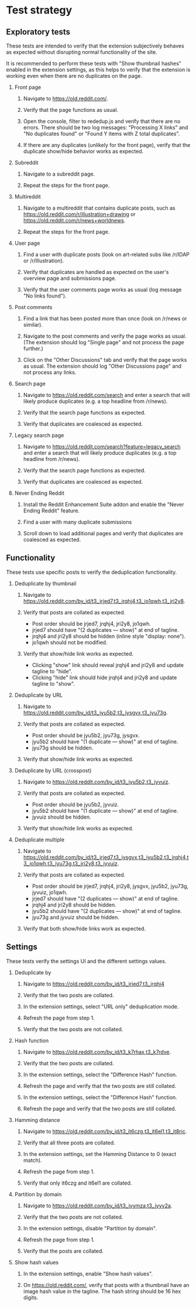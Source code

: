 # Test strategy

## Exploratory tests

These tests are intended to verify that the extension subjectively behaves as
expected without disrupting normal functionality of the site.

It is recommended to perform these tests with "Show thumbnail hashes" enabled
in the extension settings, as this helps to verify that the extension is
working even when there are no duplicates on the page.

1. Front page

    1. Navigate to https://old.reddit.com/.

    2. Verify that the page functions as usual.

    3. Open the console, filter to rededup.js and verify that there are no
       errors. There should be two log messages: "Processing X links" and "No
       duplicates found" or "Found Y items with Z total duplicates".

    4. If there are any duplicates (unlikely for the front page), verify that
       the duplicate show/hide behavior works as expected.

2. Subreddit

    1. Navigate to a subreddit page.

    2. Repeat the steps for the front page.

3. Multireddit

    1. Navigate to a multireddit that contains duplicate posts, such as
       https://old.reddit.com/r/illustration+drawing or
       https://old.reddit.com/r/news+worldnews.

    2. Repeat the steps for the front page.

4. User page

    1. Find a user with duplicate posts (look on art-related subs like /r/IDAP
       or /r/Illustration).

    2. Verify that duplicates are handled as expected on the user's overview
       page and submissions page.

    3. Verify that the user comments page works as usual (log message "No links
       found").

5. Post comments

    1. Find a link that has been posted more than once (look on /r/news or
       similar).

    2. Navigate to the post comments and verify the page works as usual.
       (The extension should log "Single page" and not process the page
       further.)

    3. Click on the "Other Discussions" tab and verify that the page works as
       usual. The extension should log "Other Discussions page" and not process
       any links.

6. Search page

    1. Navigate to https://old.reddit.com/search and enter a search that will
       likely produce duplicates (e.g. a top headline from /r/news).

    2. Verify that the search page functions as expected.

    3. Verify that duplicates are coalesced as expected.

7. Legacy search page

    1. Navigate to https://old.reddit.com/search?feature=legacy_search and
       enter a search that will likely produce duplicates (e.g. a top headline
       from /r/news).

    2. Verify that the search page functions as expected.

    3. Verify that duplicates are coalesced as expected.

8. Never Ending Reddit

    1. Install the Reddit Enhancement Suite addon and enable the
        "Never Ending Reddit" feature.

    2. Find a user with many duplicate submissions

    3. Scroll down to load additional pages and verify that duplicates are
       coalesced as expected.

## Functionality

These tests use specific posts to verify the deduplication functionality.

1. Deduplicate by thumbnail

    1. Navigate to https://old.reddit.com/by_id/t3_jrjed7,t3_jrqhj4,t3_jo1qwh,t3_jri2y8.

    2. Verify that posts are collated as expected.

        * Post order should be jrjed7, jrqhj4, jri2y8, jo1qwh.
        * jrjed7 should have "(2 duplicates — show)" at end of tagline.
        * jrqhj4 and jri2y8 should be hidden (inline style "display: none").
        * jo1qwh should not be modified.

    3. Verify that show/hide link works as expected.
        * Clicking "show" link should reveal jrqhj4 and jri2y8 and update
          tagline to "hide".
        * Clicking "hide" link should hide jrqhj4 and jri2y8 and update tagline
          to "show".

2. Deduplicate by URL

    1. Navigate to https://old.reddit.com/by_id/t3_jyu5b2,t3_jysgvx,t3_jyu73g.

    2. Verify that posts are collated as expected.

        * Post order should be jyu5b2, jyu73g, jysgvx.
        * jyu5b2 should have "(1 duplicate — show)" at end of tagline.
        * jyu73g should be hidden.

    3. Verify that show/hide link works as expected.

4. Deduplicate by URL (crosspost)

    1. Navigate to https://old.reddit.com/by_id/t3_jyu5b2,t3_jyvuiz.

    2. Verify that posts are collated as expected.

        * Post order should be jyu5b2, jyvuiz.
        * jyu5b2 should have "(1 duplicate — show)" at end of tagline.
        * jyvuiz should be hidden.

    3. Verify that show/hide link works as expected.

4. Deduplicate multiple

    1. Navigate to https://old.reddit.com/by_id/t3_jrjed7,t3_jysgvx,t3_jyu5b2,t3_jrqhj4,t3_jo1qwh,t3_jyu73g,t3_jri2y8,t3_jyvuiz.

    2. Verify that posts are collated as expected.

        * Post order should be jrjed7, jrqhj4, jri2y8, jysgvx, jyu5b2, jyu73g,
          jyvuiz, jo1qwh.
        * jrjed7 should have "(2 duplicates — show)" at end of tagline.
        * jrqhj4 and jri2y8 should be hidden.
        * jyu5b2 should have "(2 duplicates — show)" at end of tagline.
        * jyu73g and jyvuiz should be hidden.

    3. Verify that both show/hide links work as expected.

## Settings

These tests verify the settings UI and the different settings values.

1. Deduplicate by

    1. Navigate to https://old.reddit.com/by_id/t3_jrjed7,t3_jrqhj4

    2. Verify that the two posts are collated.

    3. In the extension settings, select "URL only" deduplication mode.

    4. Refresh the page from step 1.

    5. Verify that the two posts are not collated.

2. Hash function

    1. Navigate to https://old.reddit.com/by_id/t3_k7rhax,t3_k7rdve.

    2. Verify that the two posts are collated.

    3. In the extension settings, select the "Difference Hash" function.

    4. Refresh the page and verify that the two posts are still collated.

    5. In the extension settings, select the "Difference Hash" function.

    6. Refresh the page and verify that the two posts are still collated.

3. Hamming distance

    1. Navigate to https://old.reddit.com/by_id/t3_it6czg,t3_it6el1,t3_it8ric.

    2. Verify that all three posts are collated.

    3. In the extension settings, set the Hamming Distance to 0 (exact match).

    4. Refresh the page from step 1.

    5. Verify that only it6czg and it6el1 are collated.

4. Partition by domain

    1. Navigate to https://old.reddit.com/by_id/t3_jyymza,t3_jyyy2a.

    2. Verify that the two posts are not collated.

    3. In the extension settings, disable "Partition by domain".

    4. Refresh the page from step 1.

    5. Verify that the posts are collated.

5. Show hash values

    1. In the extension settings, enable "Show hash values".

    2. On https://old.reddit.com/, verify that posts with a thumbnail have an
       image hash value in the tagline. The hash string should be 16 hex
       digits.
